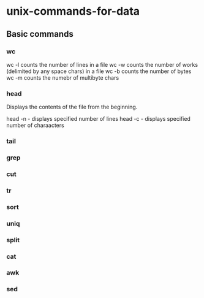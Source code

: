 # unix-commands-for-data

## Basic commands

### wc
wc -l <filename> counts the number of lines in a file
wc -w <filename> counts the number of works (delimited by any space chars) in a file
wc -b <filename> counts the number of bytes
wc -m <filename> counts the numebr of multibyte chars

### head
Displays the contents of the file from the beginning. 

head -n <number of lines> <file name list>  - displays specified number of lines 
head -c <number of bytes> <file name list> - displays specified number of charaacters

### tail

### grep
### cut
### tr
### sort
### uniq

### split
### cat
### awk
### sed

